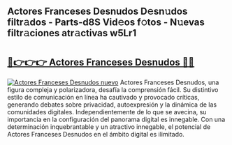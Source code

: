 ## Actores Franceses Desnudos D𝚎sn𝚞dos filtr𝚊dos - Parts-d8S Vid𝚎os f𝚘tos - N𝚞evas filtr𝚊ciones atr𝚊ctivas w5Lr1

# <h2><a href="http://mb0d5pa.tromn.icu/?c=Actores+Franceses+Desnudos">🔗👉👉👉 Actores Franceses Desnudos 🔗🔗</a></h2>

[![Actores Franceses Desnudos nuevo](https://i.imgur.com/pEAQMta.gif)](http://mb0d5pa.tromn.icu/?c=Actores+Franceses+Desnudos)
Actores Franceses Desnudos, una figura compleja y polarizadora, desafía la comprensión fácil. Su distintivo estilo de comunicación en línea ha cautivado y provocado críticas, generando debates sobre privacidad, autoexpresión y la dinámica de las comunidades digitales. Independientemente de lo que se avecina, su importancia en la configuración del panorama digital es innegable. Con una determinación inquebrantable y un atractivo innegable, el potencial de Actores Franceses Desnudos en el ámbito digital es ilimitado.
